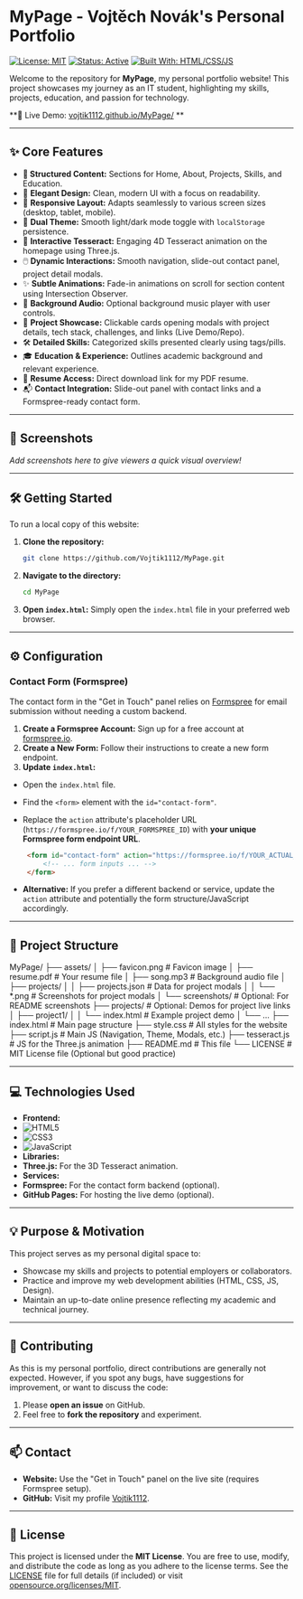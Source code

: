 # MyPage - Vojtěch Novák's Personal Portfolio

[![License: MIT](https://img.shields.io/badge/License-MIT-blue.svg)](https://opensource.org/licenses/MIT)
[![Status: Active](https://img.shields.io/badge/Status-Active-success.svg)](https://github.com/Vojtik1112/MyPage/)
[![Built With: HTML/CSS/JS](https://img.shields.io/badge/Built%20With-HTML%2FCSS%2FJS-orange.svg)](#-technologies)

Welcome to the repository for **MyPage**, my personal portfolio website! This project showcases my journey as an IT
student, highlighting my skills, projects, education, and passion for technology.

**🚀 Live Demo: [vojtik1112.github.io/MyPage/](https://vojtik1112.github.io/MyPage/)
** <!-- Replace if you deploy elsewhere -->

---

## ✨ Core Features

* **📄 Structured Content:** Sections for Home, About, Projects, Skills, and Education.
* 🎨 **Elegant Design:** Clean, modern UI with a focus on readability.
* 📱 **Responsive Layout:** Adapts seamlessly to various screen sizes (desktop, tablet, mobile).
* 🎨 **Dual Theme:** Smooth light/dark mode toggle with `localStorage` persistence.
* 💎 **Interactive Tesseract:** Engaging 4D Tesseract animation on the homepage using Three.js.
* 🖱️ **Dynamic Interactions:** Smooth navigation, slide-out contact panel, project detail modals.
* ✨ **Subtle Animations:** Fade-in animations on scroll for section content using Intersection Observer.
* 🎵 **Background Audio:** Optional background music player with user controls.
* 📁 **Project Showcase:** Clickable cards opening modals with project details, tech stack, challenges, and links (Live
  Demo/Repo).
* 🛠️ **Detailed Skills:** Categorized skills presented clearly using tags/pills.
* 🎓 **Education & Experience:** Outlines academic background and relevant experience.
* 📜 **Resume Access:** Direct download link for my PDF resume.
* 📬 **Contact Integration:** Slide-out panel with contact links and a Formspree-ready contact form.

---

## 📸 Screenshots

<!-- Add 1-3 screenshots showcasing the site (e.g., Home Light, Home Dark, Projects) -->
<!-- Replace the placeholder links below -->
<!-- Example: -->
<!-- ![MyPage Screenshot Light](assets/screenshots/mypage_light.png) -->
<!-- ![MyPage Screenshot Dark](assets/screenshots/mypage_dark.png) -->

*Add screenshots here to give viewers a quick visual overview!*

---

## 🛠️ Getting Started

To run a local copy of this website:

1. **Clone the repository:**
   ```bash
   git clone https://github.com/Vojtik1112/MyPage.git
   ```
2. **Navigate to the directory:**
   ```bash
   cd MyPage
   ```
3. **Open `index.html`:** Simply open the `index.html` file in your preferred web browser.

---

## ⚙️ Configuration

### Contact Form (Formspree)

The contact form in the "Get in Touch" panel relies on [Formspree](https://formspree.io/) for email submission without
needing a custom backend.

1. **Create a Formspree Account:** Sign up for a free account at [formspree.io](https://formspree.io/).
2. **Create a New Form:** Follow their instructions to create a new form endpoint.
3. **Update `index.html`:**

* Open the `index.html` file.
* Find the `<form>` element with the `id="contact-form"`.
* Replace the `action` attribute's placeholder URL (`https://formspree.io/f/YOUR_FORMSPREE_ID`) with **your unique
  Formspree form endpoint URL**.

    ```html
     <form id="contact-form" action="https://formspree.io/f/YOUR_ACTUAL_ID" method="POST">
         <!-- ... form inputs ... -->
     </form>
    ```

* **Alternative:** If you prefer a different backend or service, update the `action` attribute and potentially the form
  structure/JavaScript accordingly.

---

## 📁 Project Structure

MyPage/
├── assets/
│ ├── favicon.png # Favicon image
│ ├── resume.pdf # Your resume file
│ ├── song.mp3 # Background audio file
│ ├── projects/
│ │ ├── projects.json # Data for project modals
│ │ └── *.png # Screenshots for project modals
│ └── screenshots/ # Optional: For README screenshots
├── projects/ # Optional: Demos for project live links
│ ├── project1/
│ │ └── index.html # Example project demo
│ └── ...
├── index.html # Main page structure
├── style.css # All styles for the website
├── script.js # Main JS (Navigation, Theme, Modals, etc.)
├── tesseract.js # JS for the Three.js animation
├── README.md # This file
└── LICENSE # MIT License file (Optional but good practice)

---

## 💻 Technologies Used

* **Frontend:**
* ![HTML5](https://img.shields.io/badge/-HTML5-E34F26?style=flat-square&logo=html5&logoColor=white)
* ![CSS3](https://img.shields.io/badge/-CSS3-1572B6?style=flat-square&logo=css3&logoColor=white)
* ![JavaScript](https://img.shields.io/badge/-JavaScript-F7DF1E?style=flat-square&logo=javascript&logoColor=black)
* **Libraries:**
* **Three.js:** For the 3D Tesseract animation.
* **Services:**
* **Formspree:** For the contact form backend (optional).
* **GitHub Pages:** For hosting the live demo (optional).

---

## 💡 Purpose & Motivation

This project serves as my personal digital space to:

* Showcase my skills and projects to potential employers or collaborators.
* Practice and improve my web development abilities (HTML, CSS, JS, Design).
* Maintain an up-to-date online presence reflecting my academic and technical journey.

---

## 🤝 Contributing

As this is my personal portfolio, direct contributions are generally not expected. However, if you spot any bugs, have
suggestions for improvement, or want to discuss the code:

1. Please **open an issue** on GitHub.
2. Feel free to **fork the repository** and experiment.

---

## 📫 Contact

* **Website:** Use the "Get in Touch" panel on the live site (requires Formspree setup).
* **GitHub:** Visit my profile [Vojtik1112](https://github.com/Vojtik1112).

---

## 📜 License

This project is licensed under the **MIT License**. You are free to use, modify, and distribute the code as long as you
adhere to the license terms. See the [LICENSE](LICENSE) file for full details (if included) or
visit [opensource.org/licenses/MIT](https://opensource.org/licenses/MIT).